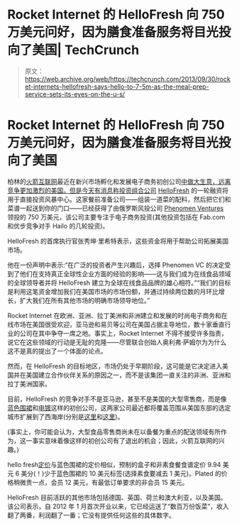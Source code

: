 # Rocket Internet 的 HelloFresh 向 750 万美元问好，因为膳食准备服务将目光投向了美国| TechCrunch

> 原文：<https://web.archive.org/web/https://techcrunch.com/2013/09/30/rocket-internets-hellofresh-says-hello-to-7-5m-as-the-meal-prep-service-sets-its-eyes-on-the-u-s/>

# Rocket Internet 的 HelloFresh 向 750 万美元问好，因为膳食准备服务将目光投向了美国

柏林的[火箭互联网](https://web.archive.org/web/20230326230216/http://www.rocket-internet.com/)最近在新兴市场孵化和发展电子商务初创公司[中做大生意，远离竞争更加激烈的美国。但是今天有消息称投资组合公司](https://web.archive.org/web/20230326230216/https://techcrunch.com/tag/rocket-internet/) [HelloFresh](https://web.archive.org/web/20230326230216/http://www.hellofresh.com/) 的一轮融资将用于直接投资风暴中心。这家餐前准备公司——组装一道菜的配料，然后把它们和菜谱一起送到你的门口——已经获得了由俄罗斯风投公司 [Phenomen Ventures](https://web.archive.org/web/20230326230216/http://www.crunchbase.com/financial-organization/phenomen-ventures-fund) 领投的 750 万美元，该公司主要专注于电子商务投资(其他投资包括在 Fab.com 和优步竞争对手 Hailo 的几轮投资)。

HelloFresh 的首席执行官张秀坤·里希特表示，这些资金将用于帮助公司拓展美国市场。

他在一份声明中表示:“在广泛的投资者产生兴趣后，选择 Phenomen VC 的决定受到了他们在支持真正全球性企业方面的经验的影响——这与我们成为在线食品领域的全球领导者并将 HelloFresh 建立为全球在线食品品牌的雄心相符。”“我们的目标是利用这笔资金增加我们在美国市场的市场份额，并通过持续两位数的月环比增长，扩大我们在所有其他市场的明确市场领导地位。”

Rocket Internet 在欧洲、亚洲、拉丁美洲和非洲建立和发展的时尚电子商务和在线市场在美国很受欢迎，亚马逊和易贝等公司在美国占据主导地位，数十家垂直行业的公司在其中争夺一席之地。事实上，Rocket Internet 不得不接受许多指责，说它在这些领域的行动是无耻的克隆——尽管联合创始人奥利弗·萨姆尔为为什么这不是真的提出了一个体面的论点。

然而，在 HelloFresh 的目标地区，市场仍处于早期阶段，这可能是它决定进入美国并在美国建立合作伙伴关系的原因之一，而不是该集团一直关注的非洲、亚洲和拉丁美洲国家。

目前，HelloFresh 的竞争对手不是亚马逊，甚至不是美国的大型零售商，而是像[蓝色围裙](https://web.archive.org/web/20230326230216/https://techcrunch.com/2013/08/07/blue-apron-for-the-chef-in-all-of-us/)和[电镀](https://web.archive.org/web/20230326230216/http://www.plated.com/)这样的初创公司，这两家公司最近都将覆盖范围从美国东部的选定城市扩展到了西海岸(分别是[这里](https://web.archive.org/web/20230326230216/https://techcrunch.com/2013/08/15/blue-apron-cooks-up-5-million-series-b-led-by-bessemer-plans-expansion-to-west-coast/)和[这里](https://web.archive.org/web/20230326230216/https://techcrunch.com/2013/09/02/plated-the-startup-that-delivers-fresh-ingredients-to-your-door-launches-in-sf/))。

(事实上，你可能会认为，大型食品零售商尚未在以备餐为重点的配送领域有所作为，这一事实意味着像这样的初创公司有了退出的机会；因此，火箭互联网的兴趣。)

hello fresh[定价](https://web.archive.org/web/20230326230216/http://www.hellofresh.com/bags/)与蓝色围裙的定价相似，预制的盒子和非素食餐食谱定价 9.94 美元 6 美分(！)少于蓝色围裙的 10 美元标签(选择素食要减去 1 美元)。Plated 的价格稍微贵一点，会员 12 美元，有最低订单要求的非会员 15 美元。

HelloFresh 目前活跃的其他市场包括德国、英国、荷兰和澳大利亚，以及美国。该公司表示，自 2012 年 1 月首次开业以来，它已经运送了“数百万份饭菜”，收入翻了两番，利润翻了一番；它没有提供任何这些的具体数字。